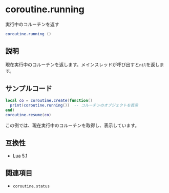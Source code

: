 # coroutine.running

実行中のコルーチンを返す

```lua
coroutine.running ()
```

## 説明

現在実行中のコルーチンを返します。メインスレッドが呼び出すと`nil`を返します。

## サンプルコード

```lua
local co = coroutine.create(function()
  print(coroutine.running())  -- コルーチンのオブジェクトを表示
end)
coroutine.resume(co)
```

この例では、現在実行中のコルーチンを取得し、表示しています。

## 互換性

- Lua 5.1

## 関連項目

- `coroutine.status`